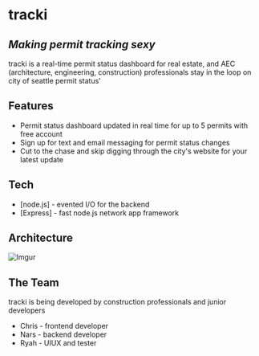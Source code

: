 # tracki
## _Making permit tracking sexy_

tracki is a real-time permit status dashboard for real estate, and AEC (architecture, engineering, construction) professionals 
stay in the loop on city of seattle permit status' 

## Features

- Permit status dashboard updated in real time for up to 5 permits with free account
- Sign up for text and email messaging for permit status changes 
- Cut to the chase and skip digging through the city's website for your latest update

## Tech

- [node.js] - evented I/O for the backend
- [Express] - fast node.js network app framework 

## Architecture 
![Imgur](https://i.imgur.com/oXMiyhF.jpg)

## The Team
tracki is being developed by construction professionals and junior developers
- Chris - frontend developer
- Nars - backend developer 
- Ryah - UIUX and tester

